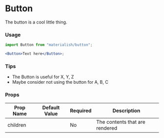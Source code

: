 # Button

The button is a cool little thing.

### Usage

```jsx
import Button from "materialish/button";

<Button>Text here</Button>;
```

### Tips

* The Button is useful for X, Y, Z
* Maybe consider not using the button for A, B, C

### Props

| Prop Name | Default Value | Required | Description                    |
| --------- | ------------- | -------- | ------------------------------ |
| children  |               | No       | The contents that are rendered |
